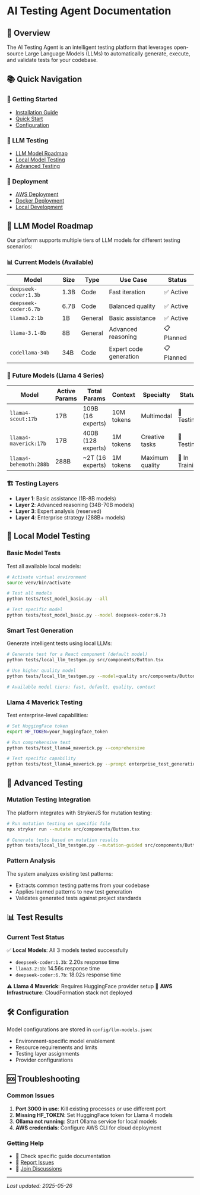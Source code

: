 # AI Testing Agent Documentation

## 🚀 Overview

The AI Testing Agent is an intelligent testing platform that leverages open-source Large Language Models (LLMs) to automatically generate, execute, and validate tests for your codebase.

## 📚 Quick Navigation

### 🏃 Getting Started
- [Installation Guide](setup/installation.md)
- [Quick Start](guides/getting-started.md)
- [Configuration](CONFIG_STRUCTURE.md)

### 🤖 LLM Testing
- [LLM Model Roadmap](#llm-model-roadmap)
- [Local Model Testing](#local-model-testing)
- [Advanced Testing](#advanced-testing)

### 🚀 Deployment
- [AWS Deployment](deploy/aws.md)
- [Docker Deployment](deploy/docker.md)
- [Local Development](guides/local-development.md)

## 🤖 LLM Model Roadmap

Our platform supports multiple tiers of LLM models for different testing scenarios:

### 📊 **Current Models (Available)**
| Model | Size | Type | Use Case | Status |
|-------|------|------|----------|--------|
| `deepseek-coder:1.3b` | 1.3B | Code | Fast iteration | ✅ Active |
| `deepseek-coder:6.7b` | 6.7B | Code | Balanced quality | ✅ Active |
| `llama3.2:1b` | 1B | General | Basic assistance | ✅ Active |
| `llama-3.1-8b` | 8B | General | Advanced reasoning | 📋 Planned |
| `codellama-34b` | 34B | Code | Expert code generation | 📋 Planned |

### 🚀 **Future Models (Llama 4 Series)**
| Model | Active Params | Total Params | Context | Specialty | Status |
|-------|---------------|--------------|---------|-----------|--------|
| `llama4-scout:17b` | 17B | 109B (16 experts) | 10M tokens | Multimodal | 🔬 Testing |
| `llama4-maverick:17b` | 17B | 400B (128 experts) | 1M tokens | Creative tasks | 🔬 Testing |
| `llama4-behemoth:288b` | 288B | ~2T (16 experts) | 1M tokens | Maximum quality | 🚧 In Training |

### 🏗️ **Testing Layers**
- **Layer 1**: Basic assistance (1B-8B models)
- **Layer 2**: Advanced reasoning (34B-70B models)  
- **Layer 3**: Expert analysis (reserved)
- **Layer 4**: Enterprise strategy (288B+ models)

## 🧪 Local Model Testing

### **Basic Model Tests**
Test all available local models:
```bash
# Activate virtual environment
source venv/bin/activate

# Test all models
python tests/test_model_basic.py --all

# Test specific model
python tests/test_model_basic.py --model deepseek-coder:6.7b
```

### **Smart Test Generation**
Generate intelligent tests using local LLMs:
```bash
# Generate test for a React component (default model)
python tests/local_llm_testgen.py src/components/Button.tsx

# Use higher quality model
python tests/local_llm_testgen.py --model=quality src/components/Button.tsx

# Available model tiers: fast, default, quality, context
```

### **Llama 4 Maverick Testing**
Test enterprise-level capabilities:
```bash
# Set HuggingFace token
export HF_TOKEN=your_huggingface_token

# Run comprehensive test
python tests/test_llama4_maverick.py --comprehensive

# Test specific capability
python tests/test_llama4_maverick.py --prompt enterprise_test_generation
```

## 🔧 Advanced Testing

### **Mutation Testing Integration**
The platform integrates with StrykerJS for mutation testing:
```bash
# Run mutation testing on specific file
npx stryker run --mutate src/components/Button.tsx

# Generate tests based on mutation results
python tests/local_llm_testgen.py --mutation-guided src/components/Button.tsx
```

### **Pattern Analysis**
The system analyzes existing test patterns:
- Extracts common testing patterns from your codebase
- Applies learned patterns to new test generation
- Validates generated tests against project standards

## 📊 Test Results

### **Current Test Status**
✅ **Local Models**: All 3 models tested successfully
- `deepseek-coder:1.3b`: 2.20s response time
- `llama3.2:1b`: 14.56s response time  
- `deepseek-coder:6.7b`: 18.02s response time

⚠️ **Llama 4 Maverick**: Requires HuggingFace provider setup
🚧 **AWS Infrastructure**: CloudFormation stack not deployed

## 🛠️ Configuration

Model configurations are stored in `config/llm-models.json`:
- Environment-specific model enablement
- Resource requirements and limits
- Testing layer assignments
- Provider configurations

## 🆘 Troubleshooting

### **Common Issues**
1. **Port 3000 in use**: Kill existing processes or use different port
2. **Missing HF_TOKEN**: Set HuggingFace token for Llama 4 models
3. **Ollama not running**: Start Ollama service for local models
4. **AWS credentials**: Configure AWS CLI for cloud deployment

### **Getting Help**
- 📖 Check specific guide documentation
- 🐛 [Report Issues](https://github.com/ddf-otsm/deployer-ddf-mod-open-llms/issues)
- 💬 [Join Discussions](https://github.com/ddf-otsm/deployer-ddf-mod-open-llms/discussions)

---

*Last updated: 2025-05-26* 
